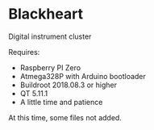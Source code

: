 # Blackheart
Digital instrument cluster

Requires:
- Raspberry PI Zero
- Atmega328P with Arduino bootloader
- Buildroot 2018.08.3 or higher
- QT 5.11.1
- А little time and patience

At this time, some files not added.
